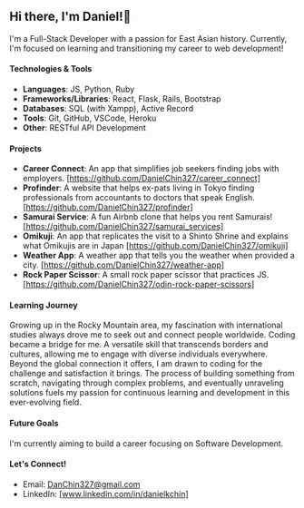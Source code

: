 ## Hi there, I'm Daniel!👋

I'm a Full-Stack Developer with a passion for East Asian history. Currently, I'm focused on learning and transitioning my career to web development!

#### Technologies & Tools
- **Languages**: JS, Python, Ruby
- **Frameworks/Libraries**: React, Flask, Rails, Bootstrap
- **Databases**: SQL (with Xampp), Active Record
- **Tools**: Git, GitHub, VSCode, Heroku
- **Other**: RESTful API Development
  
#### Projects
- **Career Connect**: An app that simplifies job seekers finding jobs with employers. [https://github.com/DanielChin327/career_connect] 
- **Profinder**: A website that helps ex-pats living in Tokyo finding professionals from accountants to doctors that speak English. [https://github.com/DanielChin327/profinder]
- **Samurai Service**: A fun Airbnb clone that helps you rent Samurais! [https://github.com/DanielChin327/samurai_services]
- **Omikuji**: An app that replicates the visit to a Shinto Shrine and explains what Omikujis are in Japan [https://github.com/DanielChin327/omikuji]
- **Weather App**: A weather app that tells you the weather when provided a city. [https://github.com/DanielChin327/weather-app]
- **Rock Paper Scissor**: A small rock paper scissor that practices JS. [https://github.com/DanielChin327/odin-rock-paper-scissors]

#### Learning Journey
Growing up in the Rocky Mountain area, my fascination with international studies always drove me to seek out and connect people worldwide. Coding became a bridge for me. A versatile skill that transcends borders and cultures, allowing me to engage with diverse individuals everywhere. Beyond the global connection it offers, I am drawn to coding for the challenge and satisfaction it brings. The process of building something from scratch, navigating through complex problems, and eventually unraveling solutions fuels my passion for continuous learning and development in this ever-evolving field.

#### Future Goals
I'm currently aiming to build a career focusing on Software Development.

#### Let's Connect!
- Email: DanChin327@gmail.com
- LinkedIn: [www.linkedin.com/in/danielkchin]


